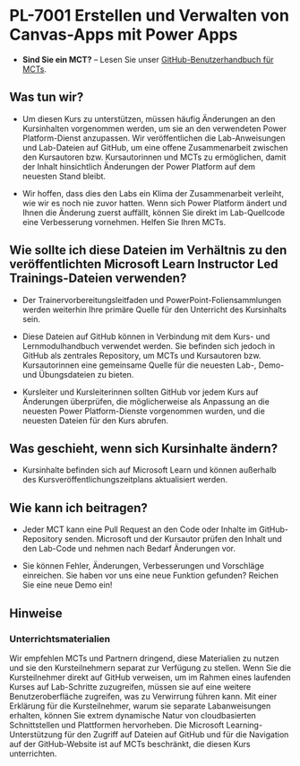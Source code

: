 # PL-7001 Erstellen und Verwalten von Canvas-Apps mit Power Apps

- **Sind Sie ein MCT?** – Lesen Sie unser [GitHub-Benutzerhandbuch für MCTs](https://microsoftlearning.github.io/MCT-User-Guide/).

## Was tun wir?

- Um diesen Kurs zu unterstützen, müssen häufig Änderungen an den Kursinhalten vorgenommen werden, um sie an den verwendeten Power Platform-Dienst anzupassen.  Wir veröffentlichen die Lab-Anweisungen und Lab-Dateien auf GitHub, um eine offene Zusammenarbeit zwischen den Kursautoren bzw. Kursautorinnen und MCTs zu ermöglichen, damit der Inhalt hinsichtlich Änderungen der Power Platform auf dem neuesten Stand bleibt.

- Wir hoffen, dass dies den Labs ein Klima der Zusammenarbeit verleiht, wie wir es noch nie zuvor hatten. Wenn sich Power Platform ändert und Ihnen die Änderung zuerst auffällt, können Sie direkt im Lab-Quellcode eine Verbesserung vornehmen. Helfen Sie Ihren MCTs.

## Wie sollte ich diese Dateien im Verhältnis zu den veröffentlichten Microsoft Learn Instructor Led Trainings-Dateien verwenden?

- Der Trainervorbereitungsleitfaden und PowerPoint-Foliensammlungen werden weiterhin Ihre primäre Quelle für den Unterricht des Kursinhalts sein.

- Diese Dateien auf GitHub können in Verbindung mit dem Kurs- und Lernmodulhandbuch verwendet werden. Sie befinden sich jedoch in GitHub als zentrales Repository, um MCTs und Kursautoren bzw. Kursautorinnen eine gemeinsame Quelle für die neuesten Lab-, Demo- und Übungsdateien zu bieten.

- Kursleiter und Kursleiterinnen sollten GitHub vor jedem Kurs auf Änderungen überprüfen, die möglicherweise als Anpassung an die neuesten Power Platform-Dienste vorgenommen wurden, und die neuesten Dateien für den Kurs abrufen.

## Was geschieht, wenn sich Kursinhalte ändern?

- Kursinhalte befinden sich auf Microsoft Learn und können außerhalb des Kursveröffentlichungszeitplans aktualisiert werden.

## Wie kann ich beitragen?

- Jeder MCT kann eine Pull Request an den Code oder Inhalte im GitHub-Repository senden. Microsoft und der Kursautor prüfen den Inhalt und den Lab-Code und nehmen nach Bedarf Änderungen vor.

- Sie können Fehler, Änderungen, Verbesserungen und Vorschläge einreichen. Sie haben vor uns eine neue Funktion gefunden? Reichen Sie eine neue Demo ein!

## Hinweise

### Unterrichtsmaterialien

Wir empfehlen MCTs und Partnern dringend, diese Materialien zu nutzen und sie den Kursteilnehmern separat zur Verfügung zu stellen. Wenn Sie die Kursteilnehmer direkt auf GitHub verweisen, um im Rahmen eines laufenden Kurses auf Lab-Schritte zuzugreifen, müssen sie auf eine weitere Benutzeroberfläche zugreifen, was zu Verwirrung führen kann. Mit einer Erklärung für die Kursteilnehmer, warum sie separate Labanweisungen erhalten, können Sie extrem dynamische Natur von cloudbasierten Schnittstellen und Plattformen hervorheben. Die Microsoft Learning-Unterstützung für den Zugriff auf Dateien auf GitHub und für die Navigation auf der GitHub-Website ist auf MCTs beschränkt, die diesen Kurs unterrichten.

